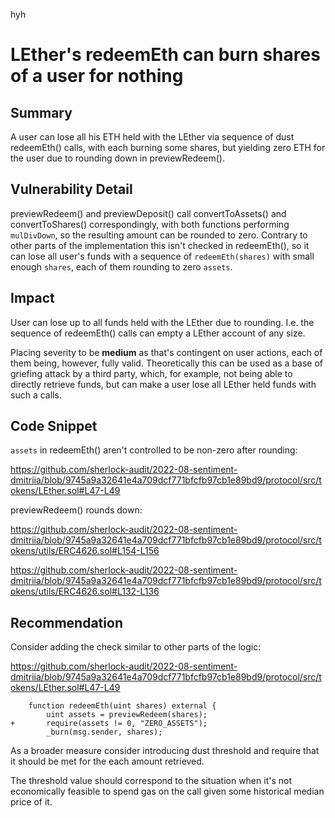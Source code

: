 hyh
# LEther's redeemEth can burn shares of a user for nothing

## Summary    

A user can lose all his ETH held with the LEther via sequence of dust redeemEth() calls, with each burning some shares, but yielding zero ETH for the user due to rounding down in previewRedeem().

## Vulnerability Detail

previewRedeem() and previewDeposit() call convertToAssets() and convertToShares() correspondingly, with both functions performing `mulDivDown`, so the resulting amount can be rounded to zero. Contrary to other parts of the implementation this isn't checked in redeemEth(), so it can lose all user's funds with a sequence of `redeemEth(shares)` with small enough `shares`, each of them rounding to zero `assets`.

## Impact

User can lose up to all funds held with the LEther due to rounding. I.e. the sequence of redeemEth() calls can empty a LEther account of any size.

Placing severity to be **medium** as that's contingent on user actions, each of them being, however, fully valid. Theoretically this can be used as a base of griefing attack by a third party, which, for example, not being able to directly retrieve funds, but can make a user lose all LEther held funds with such a calls.

## Code Snippet

`assets` in redeemEth() aren't controlled to be non-zero after rounding:

https://github.com/sherlock-audit/2022-08-sentiment-dmitriia/blob/9745a9a32641e4a709dcf771bfcfb97cb1e89bd9/protocol/src/tokens/LEther.sol#L47-L49

previewRedeem() rounds down:

https://github.com/sherlock-audit/2022-08-sentiment-dmitriia/blob/9745a9a32641e4a709dcf771bfcfb97cb1e89bd9/protocol/src/tokens/utils/ERC4626.sol#L154-L156

https://github.com/sherlock-audit/2022-08-sentiment-dmitriia/blob/9745a9a32641e4a709dcf771bfcfb97cb1e89bd9/protocol/src/tokens/utils/ERC4626.sol#L132-L136

## Recommendation

Consider adding the check similar to other parts of the logic:

https://github.com/sherlock-audit/2022-08-sentiment-dmitriia/blob/9745a9a32641e4a709dcf771bfcfb97cb1e89bd9/protocol/src/tokens/LEther.sol#L47-L49

```solidity
    function redeemEth(uint shares) external {
        uint assets = previewRedeem(shares);
+       require(assets != 0, "ZERO_ASSETS");
        _burn(msg.sender, shares);
```

As a broader measure consider introducing dust threshold and require that it should be met for the each amount retrieved.

The threshold value should correspond to the situation when it's not economically feasible to spend gas on the call given some historical median price of it.